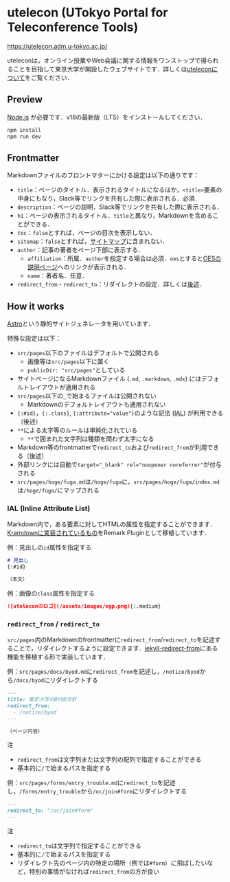 # utelecon (UTokyo Portal for Teleconference Tools)

https://utelecon.adm.u-tokyo.ac.jp/

uteleconは，オンライン授業やWeb会議に関する情報をワンストップで得られることを目指して東京大学が開設したウェブサイトです．詳しくは[uteleconについて](https://utelecon.adm.u-tokyo.ac.jp/about/)をご覧ください．

## Preview

[Node.js](https://nodejs.org) が必要です．v18の最新版（LTS）をインストールしてください．

```sh
npm install
npm run dev
```

## Frontmatter

Markdownファイルのフロントマターにかける設定は以下の通りです：

- `title`：ページのタイトル．表示されるタイトルになるほか，`<title>`要素の中身にもなり，Slack等でリンクを共有した際に表示される．必須．
- `description`：ページの説明．Slack等でリンクを共有した際に表示される．
- `h1`：ページの表示されるタイトル．`title`と異なり，Markdownを含めることができる．
- `toc`：`false`とすれば，ページの目次を表示しない．
- `sitemap`：`false`とすれば，[サイトマップ](https://utelecon.adm.u-tokyo.ac.jp/sitemap/)に含まれない．
- `author`：記事の著者をページ下部に表示する．
  - `affiliation`：所属．`author`を指定する場合は必須．`oes`とすると[OESの説明ページ](https://utelecon.adm.u-tokyo.ac.jp/about/oes)へのリンクが表示される．
  - `name`：著者名．任意．
- `redirect_from`・`redirect_to`：リダイレクトの設定．詳しくは[後述](#redirect_from--redirect_to)．

## How it works

[Astro](https://astro.build)という静的サイトジェネレータを用いています．

特殊な設定は以下：
- `src/pages`以下のファイルはデフォルトで公開される
  - 画像等は`src/pages`以下に置く
  - `publicDir: "src/pages"`としている
- サイトページになるMarkdownファイル (`.md`, `.markdown`, `.mdx`) にはデフォルトレイアウトが適用される
- `src/pages`以下の`_`で始まるファイルは公開されない
  - Markdownのデフォルトレイアウトも適用されない
- `{:#id}`，`{:.class}`, `{:attribute="value"}`のような記法 ([IAL](https://kramdown.gettalong.org/syntax.html#block-ials)) が利用できる（後述）
- `**`による太字等のルールは単純化されている
  - `**`で囲まれた文字列は種類を問わず太字になる
- Markdown等のfrontmatterで`redirect_to`および`redirect_from`が利用できる（後述）
- 外部リンクには自動で`target="_blank" rel="noopener noreferrer"`が付与される
- `src/pages/hoge/fuga.md`は`/hoge/fuga`に，`src/pages/hoge/fuga/index.md`は`/hoge/fuga/`にマップされる

### IAL (Inline Attribute List)

Markdown内で，ある要素に対してHTMLの属性を指定することができます．[Kramdownに実装されているもの](https://kramdown.gettalong.org/syntax.html#block-ials)をRemark Pluginとして移植しています．

例：見出しの`id`属性を指定する
```md
# 見出し
{:#id}

（本文）
```

例：画像の`class`属性を指定する
```md
![uteleconのロゴ](/assets/images/ogp.png){:.medium}
```

### `redirect_from` / `redirect_to`

`src/pages`内のMarkdownのfrontmatterに`redirect_from`/`redirect_to`を記述することで，リダイレクトするように設定できます．[jekyll-redirect-from](https://github.com/jekyll/jekyll-redirect-from)にある機能を移植する形で実装しています．

例：`src/pages/docs/byod.md`に`redirect_from`を記述し，`/notice/byod`から`/docs/byod`にリダイレクトする
```md
---
title: 東京大学のBYOD方針
redirect_from:
  - /notice/byod
---

（ページ内容）
```
注
- `redirect_from`は文字列または文字列の配列で指定することができる
- 基本的に`/`で始まるパスを指定する

例：`src/pages/forms/entry_trouble.md`に`redirect_to`を記述し，`/forms/entry_trouble`から`/oc/join#form`にリダイレクトする
```md
---
redirect_to: "/oc/join#form"
---
```
注
- `redirect_to`は文字列で指定することができる
- 基本的に`/`で始まるパスを指定する
- リダイレクト先のページ内の特定の場所（例では`#form`）に飛ばしたいなど，特別の事情がなければ`redirect_from`の方が良い
